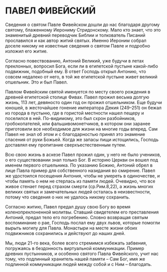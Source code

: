 # ПАВЕЛ ФИВЕЙСКИЙ

Сведения о святом Павле Фивейском дошли до нас благодаря другому святому, блаженному Иерониму Стридонскому. Мало кто знает, что это знаменитый древний переводчик Библии и толкователь Писаний прославился и как автор житий святых. Именно Иероним собрал доселе никому не известные сведения о святом Павле и подробно изложил его житие.

Согласно повествованию, Антоний Великий, уже будучи в летах преклонных, вопросил Бога, если ли в египетской пустыне какой-либо подвижник, подобный ему. В ответ Господь открыл Антонию, что совсем недалеко от него, в той же египетской пустыне живет великий отшельник. Это и был Павел.

Павлом Фивейским святой именуется по месту своего рождения в древней египетской столице Фивах. Павел прожил весьма долгую жизнь, 113 лет, девяносто один год он прожил отшельником. Еще будучи юношей, в жесточайшее гонение императора Декия (249–251) он бежал из города в пустыню, где в гористой местности нашел пещеру и поселился в ней. По-видимому, это был схрон разбойников, гробокопателей, или фальшивомонетчиков, в котором они заранее приготовили все необходимое для жизни на многие годы вперед. Сам Павел не знал об этом и с благодарностью принял это знамение спасения от руки Божьей. Когда же запасы пищи истощились, Господь доставлял ему пропитание сверхъестественным путем.

Всю свою жизнь в аскезе Павел прожил один, у него не было учеников, о его существовании знал только Бог. В историю Церкви он вошел под именем первого отшельника. По указанию Божию, Антоний обрел в лице Павла пример для собственного назидания во смирение. Павел же удостоился посещения Антония, чтобы не умереть в одиночестве, и чтобы память о нем не стерлась из памяти людей. Очевидно, что все живое стенает перед страхом смерти (ср.Рим.8,22), а жизнь многих великих святых и замечательных людей осталась в неизвестности, потому что сведения о них не удалось никому сохранить.

Согласно житию, Павел предал душу свою Богу во время коленопреклоненной молитвы. Ставший свидетелем его преставления Антоний, предал тело его погребению. Словно возвращая святым воспоминание о рае, Господь послал ему двух львов, которые помогли вырыть могилу для Павла. Монастыри на месте жизни обоих подвижников сохранились и действуют до наших дней.

Мы, люди 21-го века, более всего стремимся избежать забвения, погружаясь в бездонность виртуальной коммуникации. Пример древних пустынников, и особенно святого Павла Фивейского, учит нас тому, что подлинный хранитель нашей памяти – Сам Бог, имя же подлинной коммуникации людей между собой и с Ним – благодать.
